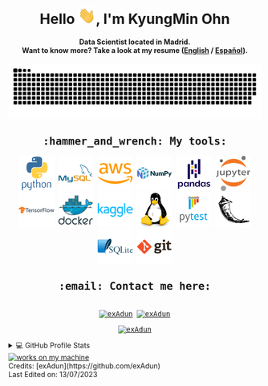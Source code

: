 <div align="center">
<h1 align="center">Hello <img width="35" src="https://github.com/exAdun/exAdun/blob/main/resources/img/wave.gif">, I'm KyungMin Ohn</h1>
<h4 align="center">Data Scientist located in Madrid. <br> Want to know more? Take a look at my resume (<a href="https://github.com/exAdun/exAdun/blob/main/resources/CV/KMO-CV_EN.pdf" target="_blank">English</a> / <a href="https://github.com/exAdun/exAdun/blob/main/resources/CV/KMO-CV_ES.pdf" target="_blank">Español</a>).</h4>
</div>

<div align="center">
  <img  src="https://github.com/exAdun/exAdun/blob/main/resources/img/grid-snake.svg"
       alt="snake" /></a>
</div>

<div>
  <samp>
    <h2 align="center">:hammer_and_wrench: My tools: </h2>
    <p align="center">
  <img src="https://github.com/devicons/devicon/blob/master/icons/python/python-original-wordmark.svg" title="Python" alt="Python" width="70" height="70"/>
  <img src="https://github.com/devicons/devicon/blob/master/icons/mysql/mysql-original-wordmark.svg" title="MySQL" alt="MySQL" width="70" height="70"/>
  <img src="https://github.com/devicons/devicon/blob/master/icons/amazonwebservices/amazonwebservices-plain-wordmark.svg" title="AWS" alt="AWS" width="70" height="70"/>
  <img src="https://github.com/devicons/devicon/blob/master/icons/numpy/numpy-original-wordmark.svg" title="Numpy" alt="Numpy" width="70" height="70"/>
  <img src="https://github.com/devicons/devicon/blob/master/icons/pandas/pandas-original-wordmark.svg" title="Pandas" alt="Pandas" width="70" height="70"/>
  <img src="https://github.com/devicons/devicon/blob/master/icons/jupyter/jupyter-original-wordmark.svg" title="Jupyter" alt="Jupyter" width="70" height="70"/>
  <img src="https://github.com/devicons/devicon/blob/master/icons/tensorflow/tensorflow-original-wordmark.svg" title="TensorFlow" alt="TensorFlow" width="70" height="70"/>
  <img src="https://github.com/devicons/devicon/blob/master/icons/docker/docker-original-wordmark.svg" title="Docker" alt="Docker" width="70" height="70"/>
  <img src="https://github.com/devicons/devicon/blob/master/icons/kaggle/kaggle-original-wordmark.svg" title="Kaggle" alt="Kaggle" width="70" height="70"/>
  <img src="https://github.com/devicons/devicon/blob/master/icons/linux/linux-original.svg" title="Linux" alt="Linux" width="70" height="70"/>
  <img src="https://github.com/devicons/devicon/blob/master/icons/pytest/pytest-original-wordmark.svg" title="Pytest" alt="Pytest" width="70" height="70"/>
  <img src="https://github.com/devicons/devicon/blob/master/icons/flask/flask-original.svg" title="Flask" alt="Flask" width="70" height="70"/>
  <img src="https://github.com/devicons/devicon/blob/master/icons/sqlite/sqlite-original-wordmark.svg" title="SQLite" alt="SQLite" width="70" height="70"/>
  <img src="https://github.com/devicons/devicon/blob/master/icons/git/git-original-wordmark.svg" title="Git" alt="Git" width="70" height="70"/>
      </p>
  </samp>
</div>

<div>
  <samp>
    <h2 align="center"> :email: Contact me here:</h2>
    <p align="center">
      <br/>
      <a href="https://www.linkedin.com/in/ohnkyungmin/" target="blank"><img align="center"
         src="https://img.shields.io/badge/linkedin-%231DA1F2.svg?style=for-the-badge&logo=linkedin&logoColor=white"
         alt="exAdun" height="30"/></a>
      <a href="mailto:ohnkyungmin@gmail.com" target="blank"><img align="center"
         src="https://img.shields.io/badge/gmail-EA4335.svg?style=for-the-badge&logo=gmail&logoColor=white"
         alt="exAdun" height="30"/></a>
    </p>
    <p align="center">
      <a href="https://instagram.com/exAdun" target="blank"><img align="center"
         src="https://img.shields.io/badge/instagram-%23E4405F.svg?style=for-the-badge&logo=Instagram&logoColor=white"
         alt="exAdun" height="30"/></a>
      <br>
    </p>
  </samp>
</div>

<details> 
  <summary>💻 GitHub Profile Stats</summary>
  <div>
  <samp>
    <h2 align="center"> Github stats </h2>
      <br/>
    <details open>
  <summary><h3>Languages</h3></summary>
            <p align="center">
        <a href="https://github.com/exAdun/">
          <img src="https://github-readme-stats.vercel.app/api/top-langs/?username=exAdun&langs_count=6&theme=gruvbox&layout=compact&hide_border=true"
          alt="exAdun :: overall Top Langs " /></a>
      </p>
        <p align="center">
          <a href="https://github.com/exAdun/">
          <img width="45%" src="https://github-profile-summary-cards.vercel.app/api/cards/repos-per-language?username=exAdun&theme=gruvbox&layout=compact&hide_border=true"
          alt="exAdun :: Top Langs by repo" />
          <img width="45%" src="https://github-profile-summary-cards.vercel.app/api/cards/most-commit-language?username=exAdun&theme=gruvbox&layout=compact&hide_border=true"
          alt="exAdun :: Top Langs by commit" />
          </a>
        </p>
</details>
    <details open>
  <summary><h3>stasistic</h3></summary>
        <p align="center">
          <a href="https://github.com/exAdun/">
          <img width="49.5%" src="https://github-readme-stats.vercel.app/api?username=exAdun&show_icons=true&theme=gruvbox&hide_border=true" />
          <img width="49.5%" src="https://github-readme-streak-stats.herokuapp.com/?user=exAdun&theme=gruvbox&hide_border=true" />
          </a>
       </p>
     <br>
  </samp>
  </div>
</details>

<div>
  <a href="github.com/exAdun"><img align="center"
    src="https://forthebadge.com/images/badges/works-on-my-machine.svg" height="30"
    alt="works on my machine" /></a><br>
  Credits: [exAdun](https://github.com/exAdun)<br>Last Edited on: 13/07/2023
</div>
